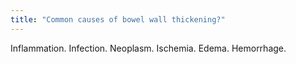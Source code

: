 ```yaml
---
title: "Common causes of bowel wall thickening?"
---
```

Inflammation. Infection. Neoplasm. Ischemia. Edema. Hemorrhage.

